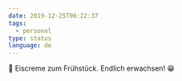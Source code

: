 ```yaml
---
date: 2019-12-25T06:22:37
tags:
  - personal
type: status
language: de
---
```

🍨 Eiscreme zum Frühstück. Endlich erwachsen! 😁
